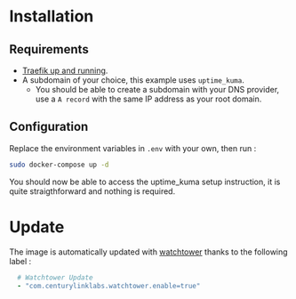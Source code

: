 # Installation

## Requirements

* [Traefik up and running](../traefik).
* A subdomain of your choice, this example uses `uptime_kuma`.
  * You should be able to create a subdomain with your DNS provider, use a `A record` with the same IP address as your root domain.


## Configuration

Replace the environment variables in `.env` with your own, then run :

```bash
sudo docker-compose up -d
```

You should now be able to access the uptime_kuma setup instruction, it is quite straigthforward and nothing is required. 

# Update

The image is automatically updated with [watchtower](../watchtower) thanks to the following label :

```yaml
  # Watchtower Update
  - "com.centurylinklabs.watchtower.enable=true"
```